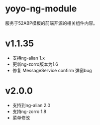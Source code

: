 # yoyo-ng-module
服务于52ABP模板的前端开源的相关组件内容。


# v1.1.35
* 支持ng-alian 1.x
* 更新ng-zorro版本为1.6
* 修复 MessageService confirm 弹窗bug


# v2.0.0
* 支持到ng-alian 2.0
* 支持ng-zorro 1.8
* 菜单修改